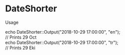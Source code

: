 # DateShorter

Usage

echo DateShorter::Output("2018-10-29 17:00:00", "en"); <br>
// Prints 29 Oct<br>
echo DateShorter::Output("2018-10-29 17:00:00", "tr"); <br>
// Prints 29 Eki
